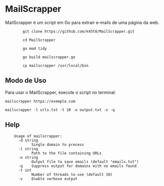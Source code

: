 <h1>MailScrapper</h1>
    <p>MailScrapper é um script em Go para extrair e-mails de uma página da web.</p>

            git clone https://github.com/k45t0/MailScrapper.git
            
            cd MailScrapper
            
            go mod tidy
            
            go build mailscrapper.go
            
            cp mailscrapper /usr/local/bin


<h2>Modo de Uso</h2>
<p>Para usar o MailScrapper, execute o script no terminal:</p>

    mailscrapper https://exemplo.com
    
    mailscrapper -l urls.txt -t 10 -o output.txt -v -q

<h2>Help</h2>

        Usage of mailscrapper:
          -d string
            	Single domain to process
          -l string
            	Path to the file containing URLs
          -o string
            	Output file to save emails (default "emails.txt")
          -q	Suppress output for domains with no emails found
          -t int
            	Number of threads to use (default 10)
          -v	Enable verbose output

</body>
</html>
